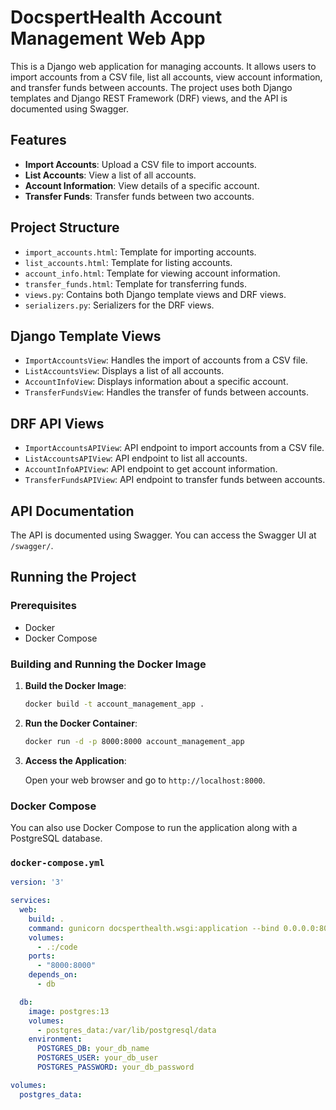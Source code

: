  # DocspertHealth Account Management Web App

This is a Django web application for managing accounts. It allows users to import accounts from a CSV file, list all accounts, view account information, and transfer funds between accounts. The project uses both Django templates and Django REST Framework (DRF) views, and the API is documented using Swagger.

## Features

- **Import Accounts**: Upload a CSV file to import accounts.
- **List Accounts**: View a list of all accounts.
- **Account Information**: View details of a specific account.
- **Transfer Funds**: Transfer funds between two accounts.

## Project Structure

- `import_accounts.html`: Template for importing accounts.
- `list_accounts.html`: Template for listing accounts.
- `account_info.html`: Template for viewing account information.
- `transfer_funds.html`: Template for transferring funds.
- `views.py`: Contains both Django template views and DRF views.
- `serializers.py`: Serializers for the DRF views.

## Django Template Views

- `ImportAccountsView`: Handles the import of accounts from a CSV file.
- `ListAccountsView`: Displays a list of all accounts.
- `AccountInfoView`: Displays information about a specific account.
- `TransferFundsView`: Handles the transfer of funds between accounts.

## DRF API Views

- `ImportAccountsAPIView`: API endpoint to import accounts from a CSV file.
- `ListAccountsAPIView`: API endpoint to list all accounts.
- `AccountInfoAPIView`: API endpoint to get account information.
- `TransferFundsAPIView`: API endpoint to transfer funds between accounts.

## API Documentation

The API is documented using Swagger. You can access the Swagger UI at `/swagger/`.

## Running the Project

### Prerequisites

- Docker
- Docker Compose

### Building and Running the Docker Image

1. **Build the Docker Image**:

    ```bash
    docker build -t account_management_app .
    ```

2. **Run the Docker Container**:

    ```bash
    docker run -d -p 8000:8000 account_management_app
    ```

3. **Access the Application**:

    Open your web browser and go to `http://localhost:8000`.

### Docker Compose

You can also use Docker Compose to run the application along with a PostgreSQL database.

### `docker-compose.yml`

```yaml
version: '3'

services:
  web:
    build: .
    command: gunicorn docsperthealth.wsgi:application --bind 0.0.0.0:8000
    volumes:
      - .:/code
    ports:
      - "8000:8000"
    depends_on:
      - db

  db:
    image: postgres:13
    volumes:
      - postgres_data:/var/lib/postgresql/data
    environment:
      POSTGRES_DB: your_db_name
      POSTGRES_USER: your_db_user
      POSTGRES_PASSWORD: your_db_password

volumes:
  postgres_data:

